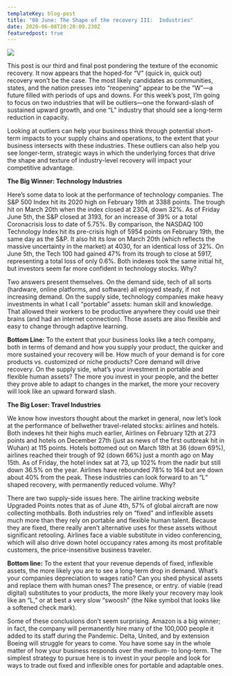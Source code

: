 ```yaml
---
templateKey: blog-post
title: "08 June: The Shape of the recovery III:  Industries"
date: 2020-06-08T20:20:09.230Z
featuredpost: true
---
```



![](/img/dreamstime_plane-landing.jpg)



This post is our third and final post pondering the texture of the economic recovery. It now appears that the hoped-for “V” (quick in, quick out) recovery won’t be the case. The most likely candidates as communities, states, and the nation presses into “reopening” appear to be the “W”—a future filled with periods of ups and downs. For this week’s post, I’m going to focus on two industries that will be outliers—one the forward-slash of sustained upward growth, and one “L” industry that should see a long-term reduction in capacity.

Looking at outliers can help your business think through potential short-term impacts to your supply chains and operations, to the extent that your business intersects with these industries. These outliers can also help you see longer-term, strategic ways in which the underlying forces that drive the shape and texture of industry-level recovery will impact your competitive advantage.

**The Big Winner: Technology Industries**

Here’s some data to look at the performance of technology companies. The S&P 500 Index hit its 2020 high on February 19th at 3388 points. The trough hit on March 20th when the index closed at 2304, down 32%. As of Friday June 5th, the S&P closed at 3193, for an increase of 39% or a total Coronacrisis loss to date of 5.75%. By comparison, the NASDAQ 100 Technology Index hit its pre-crisis high of 5954 points on February 19th, the same day as the S&P. It also hit its low on March 20th (which reflects the massive uncertainty in the market) at 4030, for an identical loss of 32%. On June 5th, the Tech 100 had gained 47% from its trough to close at 5917, representing a total loss of only 0.6%. Both indexes took the same initial hit, but investors seem far more confident in technology stocks. Why?

Two answers present themselves. On the demand side, tech of all sorts (hardware, online platforms, and software) all enjoyed steady, if not increasing demand. On the supply side, technology companies make heavy investments in what I call “portable” assets: human skill and knowledge. That allowed their workers to be productive anywhere they could use their brains (and had an internet connection). Those assets are also flexible and easy to change through adaptive learning.

**Bottom Line:** To the extent that your business looks like a tech company, both in terms of demand and how you supply your product, the quicker and more sustained your recovery will be. How much of your demand is for core products vs. customized or niche products? Core demand will drive recovery. On the supply side, what’s your investment in portable and flexible human assets? The more you invest in your people, and the better they prove able to adapt to changes in the market, the more your recovery will look like an upward forward slash.

**The Big Loser: Travel Industries**

We know how investors thought about the market in general, now let’s look at the performance of bellwether travel-related stocks: airlines and hotels. Both indexes hit their highs much earlier, Airlines on February 12th at 273 points and hotels on December 27th (just as news of the first outbreak hit in Wuhan) at 115 points. Hotels bottomed out on March 18th at 36 (down 69%), airlines reached their trough of 92 (down 66%) just a month ago on May 15th. As of Friday, the hotel index sat at 73, up 102% from the nadir but still down 36.5% on the year. Airlines have rebounded 78% to 164 but are down about 40% from the peak. These industries can look forward to an “L” shaped recovery, with permanently reduced volume. Why?

There are two supply-side issues here. The airline tracking website Upgraded Points notes that as of June 4th, 57% of global aircraft are now collecting mothballs. Both industries rely on “fixed” and inflexible assets much more than they rely on portable and flexible human talent. Because they are fixed, there really aren’t alternative uses for these assets without significant retooling. Airlines face a viable substitute in video conferencing, which will also drive down hotel occupancy rates among its most profitable customers, the price-insensitive business traveler.

**Bottom line:** To the extent that your revenue depends of fixed, inflexible assets, the more likely you are to see a long-term drop in demand. What’s your companies depreciation to wages ratio? Can you shed physical assets and replace them with human ones? The presence, or entry. of viable (read digital) substitutes to your products, the more likely your recovery may look like an “L,” or at best a very slow “swoosh” (the Nike symbol that looks like a softened check mark).

Some of these conclusions don’t seem surprising. Amazon is a big winner; in fact, the company will permanently hire many of the 100,000 people it added to its staff during the Pandemic. Delta, United, and by extension Boeing will struggle for years to come. You have some say in the whole matter of how your business responds over the medium- to long-term. The simplest strategy to pursue here is to invest in your people and look for ways to trade out fixed and inflexible ones for portable and adaptable ones.

<!--EndFragment-->
